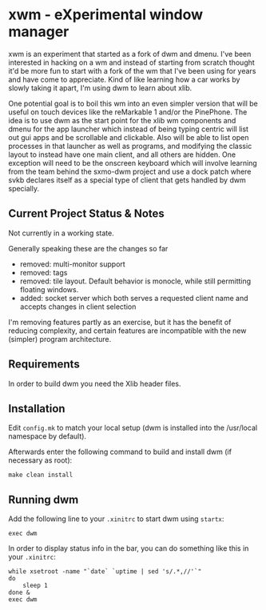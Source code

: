 # xwm - eXperimental window manager

xwm is an experiment that started as a fork of dwm and dmenu. I've been interested in hacking on a wm and instead of starting from scratch thought it'd be more fun to start with a fork of the wm that I've been using for years and have come to appreciate. Kind of like learning how a car works by slowly taking it apart, I'm using dwm to learn about xlib.

One potential goal is to boil this wm into an even simpler version that will be useful on touch devices like the reMarkable 1 and/or the PinePhone. The idea is to use dwm as the start point for the xlib wm components and dmenu for the app launcher which instead of being typing centric will list out gui apps and be scrollable and clickable. Also will be able to list open processes in that launcher as well as programs, and modifying the classic layout to instead have one main client, and all others are hidden. One exception will need to be the onscreen keyboard which will involve learning from the team behind the sxmo-dwm project and use a dock patch where svkb declares itself as a special type of client that gets handled by dwm specially.

## Current Project Status & Notes

Not currently in a working state.

Generally speaking these are the changes so far
- removed: multi-monitor support
- removed: tags
- removed: tile layout. Default behavior is monocle, while still permitting floating windows.
- added: socket server which both serves a requested client name and accepts changes in client selection

I'm removing features partly as an exercise, but it has the benefit of reducing complexity, and certain features are incompatible with the new (simpler) program architecture. 

## Requirements

In order to build dwm you need the Xlib header files.

## Installation

Edit `config.mk` to match your local setup (dwm is installed into the /usr/local namespace by default).

Afterwards enter the following command to build and install dwm (if necessary as root):

```
make clean install
```

## Running dwm

Add the following line to your `.xinitrc` to start dwm using `startx`:

```
exec dwm
```

In order to display status info in the bar, you can do something like this in your `.xinitrc`:

```shell
while xsetroot -name "`date` `uptime | sed 's/.*,//'`"
do
	sleep 1
done &
exec dwm
```
